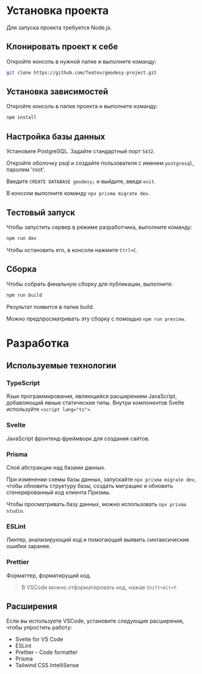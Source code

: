 # Установка проекта

Для запуска проекта требуется Node.js.

## Клонировать проект к себе

Откройте консоль в нужной папке и выполните команду:

```bash
git clone https://github.com/Teatov/geodesy-project.git
```

## Установка зависимостей

Откройте консоль в папке проекта и выполните команду:

```bash
npm install
```

## Настройка базы данных

Установите PostgreSQL. Задайте стандартный порт `5432`.

Откройте оболочку psql и создайте пользователя с именем `postgresql`, паролем 'root'.

Введите `CREATE DATABASE geodesy;` и выйдите, введя `exit`.

В консоли выполните команду `npx prisma migrate dev`.

## Тестовый запуск

Чтобы запустить сервер в режиме разработчика, выполните команду:

```bash
npm run dev
```

Чтобы остановить его, в консоли нажмите `Ctrl+C`.

## Сборка

Чтобы собрать финальную сборку для публикации, выполните:

```bash
npm run build
```

Результат появится в папке build.

Можно предпросматривать эту сборку с помощью `npm run preview`.

# Разработка

## Используемые технологии

### TypeScript

Язык программирования, являющийся расширением JavaScript, добавляющий явные статические типы.
Внутри компонентов Svelte используйте `<script lang="ts">`.

### Svelte

JavaScript фронтенд-фреймворк для создания сайтов.

### Prisma

Слой абстракции над базами данных.

При изменении схемы базы данных, запускайте `npx prisma migrate dev`, чтобы обновить структуру базы, создать миграцию и обновить сгенерированный код клиента Призмы.

Чтобы просматривать базу данных, можно использовать `npx prisma studio`.

### ESLint

Линтер, анализирующий код и помогающий выявить синтаксические ошибки заранее.

### Prettier

Форматтер, форматирущий код.

> В VSCode можно отформатировать код, нажав `Shift+Alt+F`.

## Расширения

Если вы используете VSCode, установите следующие расширения, чтобы упростить работу:

- Svelte for VS Code
- ESLint
- Prettier - Code formatter
- Prisma
- Tailwind CSS IntelliSense
